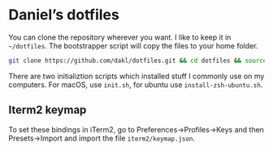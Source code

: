 # Daniel’s dotfiles

You can clone the repository wherever you want. I like to keep it in `~/dotfiles`. The bootstrapper script will copy the files to your home folder.

```bash
git clone https://github.com/dakl/dotfiles.git && cd dotfiles && source bootstrap.sh
```

There are two initializtion scripts which installed stuff I commonly use on my computers. For macOS, use `init.sh`, for ubuntu use `install-zsh-ubuntu.sh`.

## Iterm2 keymap

 To set these bindings in iTerm2, go to Preferences->Profiles->Keys and then Presets->Import and import the file `iterm2/keymap.json`.
 